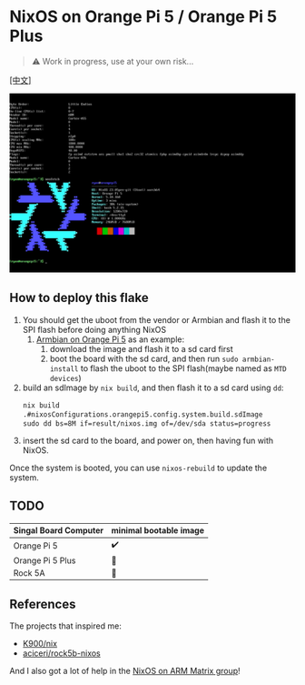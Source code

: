 # NixOS on Orange Pi 5 / Orange Pi 5 Plus

> :warning: Work in progress, use at your own risk...

[[中文]](./README.zh.md)

![](_img/nixos-on-orangepi5.webp)

## How to deploy this flake

1. You should get the uboot from the vendor or Armbian and flash it to the SPI flash before doing anything NixOS
   1. [Armbian on Orange Pi 5](https://www.armbian.com/orange-pi-5/) as an example:
      1. download the image and flash it to a sd card first
      2. boot the board with the sd card, and then run `sudo armbian-install` to flash the uboot to the SPI flash(maybe named as `MTD devices`)
2. build an sdImage by `nix build`, and then flash it to a sd card using `dd`:
   ```shell
   nix build .#nixosConfigurations.orangepi5.config.system.build.sdImage
   sudo dd bs=8M if=result/nixos.img of=/dev/sda status=progress
   ```
3. insert the sd card to the board, and power on, then having fun with NixOS.

Once the system is booted, you can use `nixos-rebuild` to update the system.

## TODO

| Singal Board Computer | minimal bootable image |
| --------------------- | ---------------------- |
| Orange Pi 5           | :heavy_check_mark:     |
| Orange Pi 5 Plus      | :no_entry_sign:        |
| Rock 5A               | :no_entry_sign:        |

## References

The projects that inspired me:

- [K900/nix](https://gitlab.com/K900/nix)
- [aciceri/rock5b-nixos](https://github.com/aciceri/rock5b-nixos)

And I also got a lot of help in the [NixOS on ARM Matrix group](https://matrix.to/#/#nixos-on-arm:nixos.org)!
